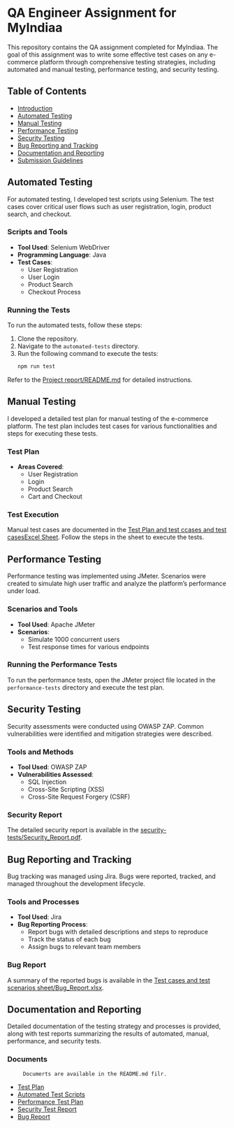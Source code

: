 # QA Engineer Assignment for MyIndiaa

This repository contains the QA assignment completed for MyIndiaa. The goal of this assignment was to write some effective test cases on any e-commerce platform through comprehensive testing strategies, including automated and manual testing, performance testing, and security testing.

## Table of Contents

- [Introduction](#introduction)
- [Automated Testing](#automated-testing)
- [Manual Testing](#manual-testing)
- [Performance Testing](#performance-testing)
- [Security Testing](#security-testing)
- [Bug Reporting and Tracking](#bug-reporting-and-tracking)
- [Documentation and Reporting](#documentation-and-reporting)
- [Submission Guidelines](#submission-guidelines)

## Automated Testing

For automated testing, I developed test scripts using Selenium. The test cases cover critical user flows such as user registration, login, product search, and checkout.

### Scripts and Tools

- **Tool Used**: Selenium WebDriver
- **Programming Language**: Java
- **Test Cases**:
  - User Registration
  - User Login
  - Product Search
  - Checkout Process

### Running the Tests

To run the automated tests, follow these steps:

1. Clone the repository.
2. Navigate to the `automated-tests` directory.
3. Run the following command to execute the tests:
    ```sh
    npm run test
    ```

Refer to the [Project report/README.md](./README/ProjectReport) for detailed instructions.

## Manual Testing

I developed a detailed test plan for manual testing of the e-commerce platform. The test plan includes test cases for various functionalities and steps for executing these tests.

### Test Plan

- **Areas Covered**:
  - User Registration
  - Login
  - Product Search
  - Cart and Checkout

### Test Execution

Manual test cases are documented in the [Test Plan and test ccases and test casesExcel Sheet](./README.md/manual-tests/Test_Plan.xlsx). Follow the steps in the sheet to execute the tests.

## Performance Testing

Performance testing was implemented using JMeter. Scenarios were created to simulate high user traffic and analyze the platform’s performance under load.

### Scenarios and Tools

- **Tool Used**: Apache JMeter
- **Scenarios**:
  - Simulate 1000 concurrent users
  - Test response times for various endpoints

### Running the Performance Tests

To run the performance tests, open the JMeter project file located in the `performance-tests` directory and execute the test plan.

## Security Testing

Security assessments were conducted using OWASP ZAP. Common vulnerabilities were identified and mitigation strategies were described.

### Tools and Methods

- **Tool Used**: OWASP ZAP
- **Vulnerabilities Assessed**:
  - SQL Injection
  - Cross-Site Scripting (XSS)
  - Cross-Site Request Forgery (CSRF)

### Security Report

The detailed security report is available in the [security-tests/Security_Report.pdf](./security-tests/Security_Report.pdf).

## Bug Reporting and Tracking

Bug tracking was managed using Jira. Bugs were reported, tracked, and managed throughout the development lifecycle.

### Tools and Processes

- **Tool Used**: Jira
- **Bug Reporting Process**:
  - Report bugs with detailed descriptions and steps to reproduce
  - Track the status of each bug
  - Assign bugs to relevant team members

### Bug Report

A summary of the reported bugs is available in the [Test cases and test scenarios sheet/Bug_Report.xlsx](README.md/Bug_Report.xlsx).

## Documentation and Reporting

Detailed documentation of the testing strategy and processes is provided, along with test reports summarizing the results of automated, manual, performance, and security tests.

### Documents
         Documerts are available in the README.md filr.
- [Test Plan](./manual-tests/Test_Plan.xlsx)
- [Automated Test Scripts](./automated-tests)
- [Performance Test Plan](./performance-tests)
- [Security Test Report](./security-tests/Security_Report.pdf)
- [Bug Report](./bug-tracking/Bug_Report.xlsx)

